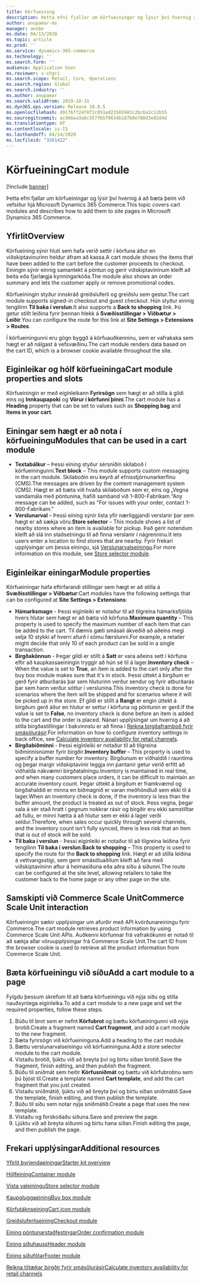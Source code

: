 ```yaml
---
title: Körfueining
description: Þetta efni fjallar um körfueiningar og lýsir því hvernig á að bæta þeim við vefsíður hjá Microsoft Dynamics 365 Commerce.
author: anupamar-ms
manager: annbe
ms.date: 04/13/2020
ms.topic: article
ms.prod: ''
ms.service: dynamics-365-commerce
ms.technology: ''
ms.search.form: ''
audience: Application User
ms.reviewer: v-chgri
ms.search.scope: Retail, Core, Operations
ms.search.region: Global
ms.search.industry: ''
ms.author: anupamar
ms.search.validFrom: 2019-10-31
ms.dyn365.ops.version: Release 10.0.5
ms.openlocfilehash: d91f6ff24f8f2c051ed23565983c2bc6a2c12b55
ms.sourcegitcommit: ac966ea3a6c557fb5f9634b187b0e788d3e82d4d
ms.translationtype: HT
ms.contentlocale: is-IS
ms.lasthandoff: 04/14/2020
ms.locfileid: "3261422"
---
```

# <a name="cart-module"></a><span data-ttu-id="36b08-103">Körfueining</span><span class="sxs-lookup"><span data-stu-id="36b08-103">Cart module</span></span>

[!include [banner](includes/banner.md)]

<span data-ttu-id="36b08-104">Þetta efni fjallar um körfueiningar og lýsir því hvernig á að bæta þeim við vefsíður hjá Microsoft Dynamics 365 Commerce.</span><span class="sxs-lookup"><span data-stu-id="36b08-104">This topic covers cart modules and describes how to add them to site pages in Microsoft Dynamics 365 Commerce.</span></span>

## <a name="overview"></a><span data-ttu-id="36b08-105">Yfirlit</span><span class="sxs-lookup"><span data-stu-id="36b08-105">Overview</span></span>

<span data-ttu-id="36b08-106">Körfueining sýnir hluti sem hafa verið settir í körfuna áður en viðskiptavinurinn heldur áfram að kassa.</span><span class="sxs-lookup"><span data-stu-id="36b08-106">A cart module shows the items that have been added to the cart before the customer proceeds to checkout.</span></span> <span data-ttu-id="36b08-107">Einingin sýnir einnig samantekt á pöntun og gerir viðskiptavininum kleift að beita eða fjarlægja kynningarkóða.</span><span class="sxs-lookup"><span data-stu-id="36b08-107">The module also shows an order summary and lets the customer apply or remove promotional codes.</span></span>

<span data-ttu-id="36b08-108">Körfueiningin styður innskráð greiðsluferli og greiðslu sem gestur.</span><span class="sxs-lookup"><span data-stu-id="36b08-108">The cart module supports signed-in checkout and guest checkout.</span></span> <span data-ttu-id="36b08-109">Hún styður einnig tengilinn **Til baka í verslun**.</span><span class="sxs-lookup"><span data-stu-id="36b08-109">It also supports a **Back to shopping** link.</span></span> <span data-ttu-id="36b08-110">Þú getur stillt leiðina fyrir þennan hlekk á **Svæðisstillingar \> Viðbætur \> Leiðir**.</span><span class="sxs-lookup"><span data-stu-id="36b08-110">You can configure the route for this link at **Site Settings \> Extensions \> Routes**.</span></span>

<span data-ttu-id="36b08-111">Í körfueiningunni eru gögn byggð á körfuauðkenninu, sem er vafrakaka sem hægt er að nálgast á vefsvæðinu.</span><span class="sxs-lookup"><span data-stu-id="36b08-111">The cart module renders data based on the cart ID, which is a browser cookie available throughout the site.</span></span>

## <a name="cart-module-properties-and-slots"></a><span data-ttu-id="36b08-112">Eiginleikar og hólf körfueininga</span><span class="sxs-lookup"><span data-stu-id="36b08-112">Cart module properties and slots</span></span>

<span data-ttu-id="36b08-113">Körfueiningin er með eiginleikann **Fyrirsögn** sem hægt er að stilla á gildi eins og **Innkaupapoki** og **Vörur í körfunni þinni**.</span><span class="sxs-lookup"><span data-stu-id="36b08-113">The cart module has a **Heading** property that can be set to values such as **Shopping bag** and **Items in your cart**.</span></span> 

## <a name="modules-that-can-be-used-in-a-cart-module"></a><span data-ttu-id="36b08-114">Einingar sem hægt er að nota í körfueiningu</span><span class="sxs-lookup"><span data-stu-id="36b08-114">Modules that can be used in a cart module</span></span>

- <span data-ttu-id="36b08-115">**Textabálkur** – Þessi eining styður sérsniðin skilaboð í körfueiningunni.</span><span class="sxs-lookup"><span data-stu-id="36b08-115">**Text block** – This module supports custom messaging in the cart module.</span></span> <span data-ttu-id="36b08-116">Skilaboðin eru keyrð af efnisstjórnunarkerfinu (CMS).</span><span class="sxs-lookup"><span data-stu-id="36b08-116">The messages are driven by the content management system (CMS).</span></span> <span data-ttu-id="36b08-117">Hægt er að bæta við hvaða skilaboðum sem er, eins og „Vegna vandamála með pöntunina, hafið samband við 1-800-Fabrikam.“</span><span class="sxs-lookup"><span data-stu-id="36b08-117">Any message can be added, such as "For issues with your order, contact 1-800-Fabrikam."</span></span>
- <span data-ttu-id="36b08-118">**Verslunarval** – Þessi eining sýnir lista yfir nærliggjandi verslanir þar sem hægt er að sækja vöru.</span><span class="sxs-lookup"><span data-stu-id="36b08-118">**Store selector** – This module shows a list of nearby stores where an item is available for pickup.</span></span> <span data-ttu-id="36b08-119">Það gerir notendum kleift að slá inn staðsetningu til að finna verslanir í nágrenninu.</span><span class="sxs-lookup"><span data-stu-id="36b08-119">It lets users enter a location to find stores that are nearby.</span></span> <span data-ttu-id="36b08-120">Fyrir frekari upplýsingar um þessa einingu, sjá [Verslunarvalseiningu](store-selector.md).</span><span class="sxs-lookup"><span data-stu-id="36b08-120">For more information on this module, see [Store selector module](store-selector.md).</span></span>


## <a name="module-properties"></a><span data-ttu-id="36b08-121">Eiginleikar einingar</span><span class="sxs-lookup"><span data-stu-id="36b08-121">Module properties</span></span>

<span data-ttu-id="36b08-122">Körfueiningar hafa eftirfarandi stillingar sem hægt er að stilla á **Svæðisstillingar \> Viðbætur**:</span><span class="sxs-lookup"><span data-stu-id="36b08-122">Cart modules have the following settings that can be configured at **Site Settings \> Extensions**:</span></span>

- <span data-ttu-id="36b08-123">**Hámarksmagn** - Þessi eiginleiki er notaður til að tilgreina hámarksfjölda hvers hlutar sem hægt er að bæta við körfuna.</span><span class="sxs-lookup"><span data-stu-id="36b08-123">**Maximum quantity** – This property is used to specify the maximum number of each item that can be added to the cart.</span></span> <span data-ttu-id="36b08-124">Til dæmis gæti smásali ákveðið að aðeins megi selja 10 stykki af hverri afurð í sömu færslunni.</span><span class="sxs-lookup"><span data-stu-id="36b08-124">For example, a retailer might decide that only 10 of each product can be sold in a single transaction.</span></span>
- <span data-ttu-id="36b08-125">**Birgðakönnun** - Þegar gildi er stillt á **Satt** er vara aðeins sett í körfuna eftir að kaupkassaeiningin tryggir að hún sé til á lager.</span><span class="sxs-lookup"><span data-stu-id="36b08-125">**Inventory check** – When the value is set to **True**, an item is added to the cart only after the buy box module makes sure that it's in stock.</span></span> <span data-ttu-id="36b08-126">Þessi úttekt á birgðum er gerð fyrir atburðarás þar sem hluturinn verður sendur og fyrir atburðarás þar sem hann verður sóttur í verslunina.</span><span class="sxs-lookup"><span data-stu-id="36b08-126">This inventory check is done for scenarios where the item will be shipped and for scenarios where it will be picked up in the store.</span></span> <span data-ttu-id="36b08-127">Ef gildi er stillt á **Rangt** er engin úttekt á birgðum gerð áður en hlutur er settur í körfuna og pöntunin er gerð.</span><span class="sxs-lookup"><span data-stu-id="36b08-127">If the value is set to **False**, no inventory check is done before an item is added to the cart and the order is placed.</span></span> <span data-ttu-id="36b08-128">Nánari upplýsingar um hvernig á að stilla birgðastillingar í bakvinnslu er að finna í [Reikna birgðaframboð fyrir smásölurásir](calculated-inventory-retail-channels.md).</span><span class="sxs-lookup"><span data-stu-id="36b08-128">For information on how to configure inventory settings in back office, see [Calculate inventory availability for retail channels](calculated-inventory-retail-channels.md).</span></span>
- <span data-ttu-id="36b08-129">**Birgðabiðminni** - Þessi eiginleiki er notaður til að tilgreina biðminnisnúmer fyrir birgðir.</span><span class="sxs-lookup"><span data-stu-id="36b08-129">**Inventory buffer** – This property is used to specify a buffer number for inventory.</span></span> <span data-ttu-id="36b08-130">Birgðunum er viðhaldið í rauntíma og þegar margir viðskiptavinir leggja inn pantanir getur verið erfitt að viðhalda nákvæmri birgðatalningu.</span><span class="sxs-lookup"><span data-stu-id="36b08-130">Inventory is maintained in real time, and when many customers place orders, it can be difficult to maintain an accurate inventory count.</span></span> <span data-ttu-id="36b08-131">Þegar úttekt á birgðum er framkvæmd og birgðahaldið er minna en biðmagnið er varan meðhöndluð sem ekki til á lager.</span><span class="sxs-lookup"><span data-stu-id="36b08-131">When an inventory check is done, if the inventory is less than the buffer amount, the product is treated as out of stock.</span></span> <span data-ttu-id="36b08-132">Þess vegna, þegar sala á sér stað hratt í gegnum nokkrar rásir og birgðir eru ekki samstilltar að fullu, er minni hætta á að hlutur sem er ekki á lager verði seldur.</span><span class="sxs-lookup"><span data-stu-id="36b08-132">Therefore, when sales occur quickly through several channels, and the inventory count isn't fully synced, there is less risk that an item that is out of stock will be sold.</span></span>
- <span data-ttu-id="36b08-133">**Til baka í verslun** - Þessi eiginleiki er notaður til að tilgreina leiðina fyrir tengilinn **Til baka í verslun**.</span><span class="sxs-lookup"><span data-stu-id="36b08-133">**Back to shopping** – This property is used to specify the route for the **Back to shopping** link.</span></span> <span data-ttu-id="36b08-134">Hægt er að stilla leiðina á vettvangsstigi, sem gerir smásöluaðilum kleift að fara með viðskiptavininn aftur á heimasíðuna eða aðra síðu á síðunni.</span><span class="sxs-lookup"><span data-stu-id="36b08-134">The route can be configured at the site level, allowing retailers to take the customer back to the home page or any other page on the site.</span></span>

## <a name="commerce-scale-unit-interaction"></a><span data-ttu-id="36b08-135">Samskipti við Commerce Scale Unit</span><span class="sxs-lookup"><span data-stu-id="36b08-135">Commerce Scale Unit interaction</span></span>

<span data-ttu-id="36b08-136">Körfueiningin sækir upplýsingar um afurðir með API kvörðunareiningu fyrir Commerce.</span><span class="sxs-lookup"><span data-stu-id="36b08-136">The cart module retrieves product information by using Commerce Scale Unit APIs.</span></span> <span data-ttu-id="36b08-137">Auðkenni körfunnar frá vafrakökunni er notað til að sækja allar vöruupplýsingar frá Commerce Scale Unit.</span><span class="sxs-lookup"><span data-stu-id="36b08-137">The cart ID from the browser cookie is used to retrieve all the product information from Commerce Scale Unit.</span></span>

## <a name="add-a-cart-module-to-a-page"></a><span data-ttu-id="36b08-138">Bæta körfueiningu við síðu</span><span class="sxs-lookup"><span data-stu-id="36b08-138">Add a cart module to a page</span></span>

<span data-ttu-id="36b08-139">Fylgdu þessum skrefum til að bæta körfueiningu við nýja síðu og stilla nauðsynlega eiginleika.</span><span class="sxs-lookup"><span data-stu-id="36b08-139">To add a cart module to a new page and set the required properties, follow these steps.</span></span>

1. <span data-ttu-id="36b08-140">Búðu til brot sem er nefnt **Körfubrot** og bættu körfueiningunni við nýja brotið.</span><span class="sxs-lookup"><span data-stu-id="36b08-140">Create a fragment named **Cart fragment**, and add a cart module to the new fragment.</span></span>
1. <span data-ttu-id="36b08-141">Bæta fyrirsögn við körfueininguna.</span><span class="sxs-lookup"><span data-stu-id="36b08-141">Add a heading to the cart module.</span></span>
1. <span data-ttu-id="36b08-142">Bættu verslunarvalseiningu við körfueininguna.</span><span class="sxs-lookup"><span data-stu-id="36b08-142">Add a store selector module to the cart module.</span></span>
1. <span data-ttu-id="36b08-143">Vistaðu brotið, ljúktu við að breyta því og birtu síðan brotið.</span><span class="sxs-lookup"><span data-stu-id="36b08-143">Save the fragment, finish editing, and then publish the fragment.</span></span>
1. <span data-ttu-id="36b08-144">Búðu til sniðmát sem heitir **Körfusniðmát** og bættu við körfubrotinu sem þú bjóst til.</span><span class="sxs-lookup"><span data-stu-id="36b08-144">Create a template named **Cart template**, and add the cart fragment that you just created.</span></span>
1. <span data-ttu-id="36b08-145">Vistaðu sniðmátið, ljúktu við að breyta því og birtu síðan sniðmátið.</span><span class="sxs-lookup"><span data-stu-id="36b08-145">Save the template, finish editing, and then publish the template.</span></span>
1. <span data-ttu-id="36b08-146">Búðu til síðu sem notar nýja sniðmátið.</span><span class="sxs-lookup"><span data-stu-id="36b08-146">Create a page that uses the new template.</span></span>
1. <span data-ttu-id="36b08-147">Vistaðu og forskoðaðu síðuna.</span><span class="sxs-lookup"><span data-stu-id="36b08-147">Save and preview the page.</span></span>
1. <span data-ttu-id="36b08-148">Ljúktu við að breyta síðunni og birtu hana síðan.</span><span class="sxs-lookup"><span data-stu-id="36b08-148">Finish editing the page, and then publish the page.</span></span>

## <a name="additional-resources"></a><span data-ttu-id="36b08-149">Frekari upplýsingar</span><span class="sxs-lookup"><span data-stu-id="36b08-149">Additional resources</span></span>

[<span data-ttu-id="36b08-150">Yfirlit byrjendaeiningar</span><span class="sxs-lookup"><span data-stu-id="36b08-150">Starter kit overview</span></span>](starter-kit-overview.md)

[<span data-ttu-id="36b08-151">Hólfeining</span><span class="sxs-lookup"><span data-stu-id="36b08-151">Container module</span></span>](add-container-module.md)

[<span data-ttu-id="36b08-152">Vista valeiningu</span><span class="sxs-lookup"><span data-stu-id="36b08-152">Store selector module</span></span>](store-selector.md)

[<span data-ttu-id="36b08-153">Kaupgluggaeining</span><span class="sxs-lookup"><span data-stu-id="36b08-153">Buy box module</span></span>](add-buy-box.md)

[<span data-ttu-id="36b08-154">Körfutáknseining</span><span class="sxs-lookup"><span data-stu-id="36b08-154">Cart icon module</span></span>](cart-icon-module.md)

[<span data-ttu-id="36b08-155">Greiðsluferliseining</span><span class="sxs-lookup"><span data-stu-id="36b08-155">Checkout module</span></span>](add-checkout-module.md)

[<span data-ttu-id="36b08-156">Eining pöntunarstaðfestingar</span><span class="sxs-lookup"><span data-stu-id="36b08-156">Order confirmation module</span></span>](order-confirmation-module.md)

[<span data-ttu-id="36b08-157">Eining síðuhauss</span><span class="sxs-lookup"><span data-stu-id="36b08-157">Header module</span></span>](author-header-module.md)

[<span data-ttu-id="36b08-158">Eining síðufótar</span><span class="sxs-lookup"><span data-stu-id="36b08-158">Footer module</span></span>](author-footer-module.md)

[<span data-ttu-id="36b08-159">Reikna tiltækar birgðir fyrir smásölurásir</span><span class="sxs-lookup"><span data-stu-id="36b08-159">Calculate inventory availability for retail channels</span></span>](calculated-inventory-retail-channels.md)
